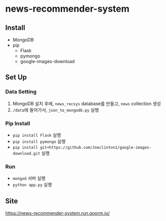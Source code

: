# news-recommender-system

## Install
- MongoDB
- pip
  - Flask
  - pymongo
  - google-images-download

## Set Up
### Data Setting
1. MongoDB 설치 후에, `news_recsys` database를 만들고, `news` collection 생성
2. `/data`에 들어가서, `json_to_mongodb.py` 실행
### Pip Install
- `pip install Flask` 실행
- `pip install pymongo` 실행
- `pip install git+https://github.com/Joeclinton1/google-images-download.git` 실행
### Run
- `mongod` 서버 실행
- `python app.py` 실행

## Site
https://news-recommender-system.run.goorm.io/
